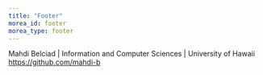 ```yaml
---
title: "Footer"
morea_id: footer
morea_type: footer
---
```


Mahdi Belciad | Information and Computer Sciences | University of Hawaii <br>
https://github.com/mahdi-b<br>


